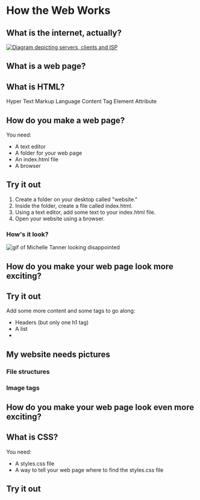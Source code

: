 # How the Web Works

## What is the internet, actually?
[![Diagram depicting servers, clients and ISP](http://img.youtube.com/vi/7_LPdttKXPc/0.jpg)](http://www.youtube.com/watch?v=7_LPdttKXPc)

## What is a web page?

## What is HTML?

Hyper Text Markup Language
Content
Tag
Element
Attribute


## How do you make a web page?

You need:
- A text editor
- A folder for your web page
- An index.html file
- A browser

## Try it out

1. Create a folder on your desktop called "website."
2. Inside the folder, create a file called index.html.
3. Using a text editor, add some text to your index.html file.
4. Open your website using a browser.

### How's it look?

![gif of Michelle Tanner looking disappointed](https://media.giphy.com/media/MC8hMWWQ8wgtW/giphy.gif)

## How do you make your web page look more exciting?

## Try it out

Add some more content and some tags to go along:
- Headers (but only one h1 tag)
- A list
- 

## My website needs pictures

### File structures

### Image tags

## How do you make your web page look even more exciting?

## What is CSS?

You need:
- A styles.css file
- A way to tell your web page where to find the styles.css file

## Try it out
